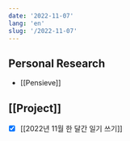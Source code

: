 ```yaml
---
date: '2022-11-07'
lang: 'en'
slug: '/2022-11-07'
---
```


## Personal Research

- [[Pensieve]]

## [[Project]]

- [x] [[2022년 11월 한 달간 일기 쓰기]]

